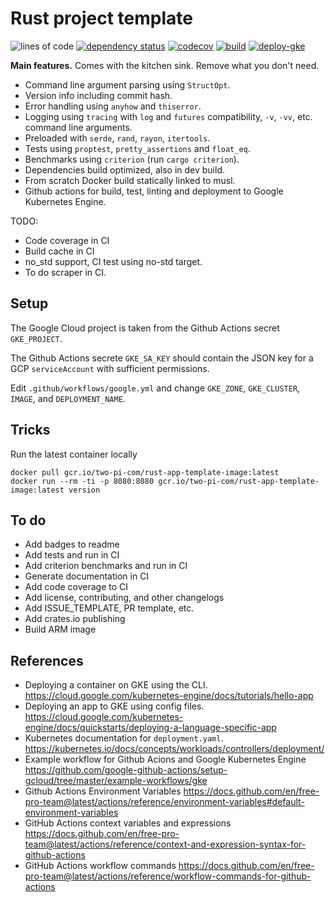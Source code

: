 # Rust project template

![lines of code](https://img.shields.io/tokei/lines/github/recmo/rust-app-template)
[![dependency status](https://deps.rs/repo/github/recmo/rust-app-template/status.svg)](https://deps.rs/repo/github/recmo/rust-app-template)
[![codecov](https://img.shields.io/codecov/c/github/recmo/rust-app-template)](https://codecov.io/gh/Recmo/rust-app-template)
[![build](https://img.shields.io/github/workflow/status/recmo/rust-app-template/build)](https://github.com/Recmo/rust-app-template/actions?query=workflow%3Abuild)
[![deploy-gke](https://img.shields.io/github/workflow/status/recmo/rust-app-template/deploy-gke)](https://github.com/Recmo/rust-app-template/actions?query=workflow%3Adeploy-gke)

**Main features.** Comes with the kitchen sink. Remove what you don't need.

* Command line argument parsing using `StructOpt`.
* Version info including commit hash.
* Error handling using `anyhow` and `thiserror`.
* Logging using `tracing` with `log` and `futures` compatibility, `-v`, `-vv`, etc. command line arguments.
* Preloaded with `serde`, `rand`, `rayon`, `itertools`.
* Tests using `proptest`, `pretty_assertions` and `float_eq`.
* Benchmarks using `criterion` (run `cargo criterion`).
* Dependencies build optimized, also in dev build.
* From scratch Docker build statically linked to musl.
* Github actions for build, test, linting and deployment to Google Kubernetes Engine.

TODO:

* Code coverage in CI
* Build cache in CI
* no_std support, CI test using no-std target.
* To do scraper in CI.

## Setup

The Google Cloud project is taken from the Github Actions secret `GKE_PROJECT`.

The Github Actions secrete `GKE_SA_KEY` should contain the JSON key for a GCP `serviceAccount` with sufficient permissions.

Edit `.github/workflows/google.yml` and change `GKE_ZONE`, `GKE_CLUSTER`, `IMAGE`, and `DEPLOYMENT_NAME`.

## Tricks

Run the latest container locally

```
docker pull gcr.io/two-pi-com/rust-app-template-image:latest
docker run --rm -ti -p 8080:8080 gcr.io/two-pi-com/rust-app-template-image:latest version
```

## To do

* Add badges to readme
* Add tests and run in CI
* Add criterion benchmarks and run in CI
* Generate documentation in CI
* Add code coverage to CI
* Add license, contributing, and other changelogs
* Add ISSUE_TEMPLATE, PR template, etc.
* Add crates.io publishing
* Build ARM image

## References

* Deploying a container on GKE using the CLI.
  <https://cloud.google.com/kubernetes-engine/docs/tutorials/hello-app>
* Deploying an app to GKE using config files.
  <https://cloud.google.com/kubernetes-engine/docs/quickstarts/deploying-a-language-specific-app>
* Kubernetes documentation for `deployment.yaml`.
  <https://kubernetes.io/docs/concepts/workloads/controllers/deployment/>
* Example workflow for Github Acions and Google Kubernetes Engine
  <https://github.com/google-github-actions/setup-gcloud/tree/master/example-workflows/gke>
* Github Actions Environment Variables
  <https://docs.github.com/en/free-pro-team@latest/actions/reference/environment-variables#default-environment-variables>
* GitHub Actions context variables and expressions
  <https://docs.github.com/en/free-pro-team@latest/actions/reference/context-and-expression-syntax-for-github-actions>
* GitHub Actions workflow commands
  <https://docs.github.com/en/free-pro-team@latest/actions/reference/workflow-commands-for-github-actions>

